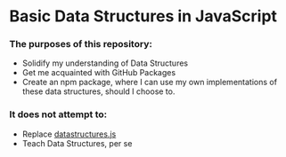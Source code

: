 # Basic Data Structures in JavaScript

### The purposes of this repository:
- Solidify my understanding of Data Structures
- Get me acquainted with GitHub Packages
- Create an npm package, where I can use my own implementations of these data structures, should I choose to.

### It does not attempt to:
- Replace [datastructures.js][datastructures-js]
- Teach Data Structures, per se

<!-- Notes -->
[datastructures-js]:https://datastructures-js.github.io/
